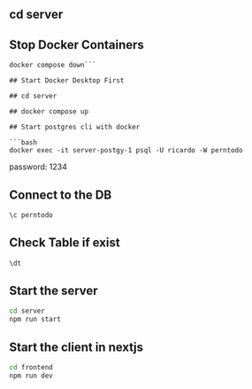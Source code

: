 ## cd server

## Stop Docker Containers

````
docker compose down```

## Start Docker Desktop First

## cd server

## docker compose up

## Start postgres cli with docker

```bash
docker exec -it server-postgy-1 psql -U ricardo -W perntodo
````

password: 1234

## Connect to the DB

```bash
\c perntodo
```

## Check Table if exist

```bash
\dt
```

## Start the server

```bash
cd server
npm run start
```

## Start the client in nextjs

```bash
cd frontend
npm run dev
```
